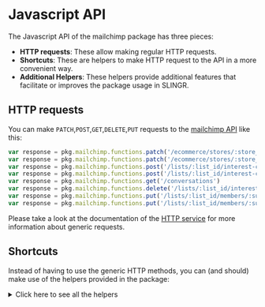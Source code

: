# Javascript API

The Javascript API of the mailchimp package has three pieces:

- **HTTP requests**: These allow making regular HTTP requests.
- **Shortcuts**: These are helpers to make HTTP request to the API in a more convenient way.
- **Additional Helpers**: These helpers provide additional features that facilitate or improves the package usage in SLINGR.

## HTTP requests
You can make `PATCH`,`POST`,`GET`,`DELETE`,`PUT` requests to the [mailchimp API](API_URL_HERE) like this:
```javascript
var response = pkg.mailchimp.functions.patch('/ecommerce/stores/:store_id/orders/:order_id', body)
var response = pkg.mailchimp.functions.patch('/ecommerce/stores/:store_id/orders/:order_id')
var response = pkg.mailchimp.functions.post('/lists/:list_id/interest-categories', body)
var response = pkg.mailchimp.functions.post('/lists/:list_id/interest-categories')
var response = pkg.mailchimp.functions.get('/conversations')
var response = pkg.mailchimp.functions.delete('/lists/:list_id/interest-categories/:interest_category_id/interests/:interest_id')
var response = pkg.mailchimp.functions.put('/lists/:list_id/members/:subscriber_hash', body)
var response = pkg.mailchimp.functions.put('/lists/:list_id/members/:subscriber_hash')
```

Please take a look at the documentation of the [HTTP service](https://github.com/slingr-stack/http-service)
for more information about generic requests.

## Shortcuts

Instead of having to use the generic HTTP methods, you can (and should) make use of the helpers provided in the package:
<details>
    <summary>Click here to see all the helpers</summary>

<br>

* API URL: '/authorized-apps'
* HTTP Method: 'POST'
```javascript
pkg.mailchimp.functions.authorizedApps.post(body)
```
---
* API URL: '/authorized-apps'
* HTTP Method: 'GET'
```javascript
pkg.mailchimp.functions.authorizedApps.get()
```
---
* API URL: '/authorized-apps/:app_id'
* HTTP Method: 'GET'
```javascript
pkg.mailchimp.functions.authorizedApps.get()
```
---
* API URL: '/automations'
* HTTP Method: 'GET'
```javascript
pkg.mailchimp.functions.automations.get()
```
---
* API URL: '/automations/:workflow_id'
* HTTP Method: 'GET'
```javascript
pkg.mailchimp.functions.automations.get()
```
---
* API URL: '/automations/:workflow_id/emails'
* HTTP Method: 'GET'
```javascript
pkg.mailchimp.functions.automations.emails.get()
```
---
* API URL: '/automations/:workflow_id/removed-subscribers'
* HTTP Method: 'POST'
```javascript
pkg.mailchimp.functions.automations.removedSubscribers.post(workflowId, body)
```
---
* API URL: '/automations/:workflow_id/removed-subscribers'
* HTTP Method: 'GET'
```javascript
pkg.mailchimp.functions.automations.removedSubscribers.get(workflowId)
```
---
* API URL: '/automations/:workflow_id/actions/pause-all-emails'
* HTTP Method: 'POST'
```javascript
pkg.mailchimp.functions.automations.actions.pauseAllEmails.post(workflowId, body)
```
---
* API URL: '/automations/:workflow_id/actions/start-all-emails'
* HTTP Method: 'POST'
```javascript
pkg.mailchimp.functions.automations.actions.startAllEmails.post(workflowId, body)
```
---
* API URL: '/automations/:workflow_id/emails/:workflow_email_id'
* HTTP Method: 'GET'
```javascript
pkg.mailchimp.functions.automations.emails.get(workflowId)
```
---
* API URL: '/automations/:workflow_id/emails/:workflow_email_id'
* HTTP Method: 'DELETE'
```javascript
pkg.mailchimp.functions.automations.emails.delete(workflowId, workflowEmailId)
```
---
* API URL: '/automations/:workflow_id/emails/:workflow_email_id/queue'
* HTTP Method: 'POST'
```javascript
pkg.mailchimp.functions.automations.emails.queue.post(workflowId, workflowEmailId, body)
```
---
* API URL: '/automations/:workflow_id/emails/:workflow_email_id/queue'
* HTTP Method: 'GET'
```javascript
pkg.mailchimp.functions.automations.emails.queue.get(workflowId)
```
---
* API URL: '/automations/:workflow_id/emails/:workflow_email_id/actions/pause'
* HTTP Method: 'POST'
```javascript
pkg.mailchimp.functions.automations.emails.actions.pause.post(workflowId, workflowEmailId, body)
```
---
* API URL: '/automations/:workflow_id/emails/:workflow_email_id/actions/start'
* HTTP Method: 'POST'
```javascript
pkg.mailchimp.functions.automations.emails.actions.start.post(workflowId, workflowEmailId, body)
```
---
* API URL: '/automations/:workflow_id/emails/:workflow_email_id/queue/:subscriber_hash'
* HTTP Method: 'GET'
```javascript
pkg.mailchimp.functions.automations.emails.queue.get(workflowId, workflowEmailId)
```
---
* API URL: '/batch-webhooks'
* HTTP Method: 'POST'
```javascript
pkg.mailchimp.functions.batchWebhooks.post(body)
```
---
* API URL: '/batch-webhooks'
* HTTP Method: 'GET'
```javascript
pkg.mailchimp.functions.batchWebhooks.get()
```
---
* API URL: '/batch-webhooks/:batch_webhook_id'
* HTTP Method: 'PATCH'
```javascript
pkg.mailchimp.functions.batchWebhooks.patch(batchWebhookId, body)
```
---
* API URL: '/batch-webhooks/:batch_webhook_id'
* HTTP Method: 'GET'
```javascript
pkg.mailchimp.functions.batchWebhooks.get()
```
---
* API URL: '/batch-webhooks/:batch_webhook_id'
* HTTP Method: 'DELETE'
```javascript
pkg.mailchimp.functions.batchWebhooks.delete(batchWebhookId)
```
---
* API URL: '/batches'
* HTTP Method: 'POST'
```javascript
pkg.mailchimp.functions.batches.post(body)
```
---
* API URL: '/batches'
* HTTP Method: 'GET'
```javascript
pkg.mailchimp.functions.batches.get()
```
---
* API URL: '/batches/:batch_id'
* HTTP Method: 'GET'
```javascript
pkg.mailchimp.functions.batches.get()
```
---
* API URL: '/batches/:batch_id'
* HTTP Method: 'DELETE'
```javascript
pkg.mailchimp.functions.batches.delete(batchId)
```
---
* API URL: '/campaign-folders'
* HTTP Method: 'POST'
```javascript
pkg.mailchimp.functions.campaignFolders.post(body)
```
---
* API URL: '/campaign-folders'
* HTTP Method: 'GET'
```javascript
pkg.mailchimp.functions.campaignFolders.get()
```
---
* API URL: '/campaign-folders/:folder_id'
* HTTP Method: 'PATCH'
```javascript
pkg.mailchimp.functions.campaignFolders.patch(folderId, body)
```
---
* API URL: '/campaign-folders/:folder_id'
* HTTP Method: 'GET'
```javascript
pkg.mailchimp.functions.campaignFolders.get()
```
---
* API URL: '/campaign-folders/:folder_id'
* HTTP Method: 'DELETE'
```javascript
pkg.mailchimp.functions.campaignFolders.delete(folderId)
```
---
* API URL: '/campaigns'
* HTTP Method: 'POST'
```javascript
pkg.mailchimp.functions.campaigns.post(body)
```
---
* API URL: '/campaigns'
* HTTP Method: 'GET'
```javascript
pkg.mailchimp.functions.campaigns.get()
```
---
* API URL: '/campaigns/:campaign_id'
* HTTP Method: 'PATCH'
```javascript
pkg.mailchimp.functions.campaigns.patch(campaignId, body)
```
---
* API URL: '/campaigns/:campaign_id'
* HTTP Method: 'GET'
```javascript
pkg.mailchimp.functions.campaigns.get()
```
---
* API URL: '/campaigns/:campaign_id'
* HTTP Method: 'DELETE'
```javascript
pkg.mailchimp.functions.campaigns.delete(campaignId)
```
---
* API URL: '/campaigns/:campaign_id/content'
* HTTP Method: 'GET'
```javascript
pkg.mailchimp.functions.campaigns.content.get(campaignId)
```
---
* API URL: '/campaigns/:campaign_id/content'
* HTTP Method: 'PUT'
```javascript
pkg.mailchimp.functions.campaigns.content.put(campaignId, body)
```
---
* API URL: '/campaigns/:campaign_id/feedback'
* HTTP Method: 'POST'
```javascript
pkg.mailchimp.functions.campaigns.feedback.post(campaignId, body)
```
---
* API URL: '/campaigns/:campaign_id/feedback'
* HTTP Method: 'GET'
```javascript
pkg.mailchimp.functions.campaigns.feedback.get()
```
---
* API URL: '/campaigns/:campaign_id/send-checklist'
* HTTP Method: 'GET'
```javascript
pkg.mailchimp.functions.campaigns.sendChecklist.get(campaignId)
```
---
* API URL: '/campaigns/:campaign_id/actions/cancel-send'
* HTTP Method: 'POST'
```javascript
pkg.mailchimp.functions.campaigns.actions.cancelSend.post(campaignId, body)
```
---
* API URL: '/campaigns/:campaign_id/actions/pause'
* HTTP Method: 'POST'
```javascript
pkg.mailchimp.functions.campaigns.actions.pause.post(campaignId, body)
```
---
* API URL: '/campaigns/:campaign_id/actions/replicate'
* HTTP Method: 'POST'
```javascript
pkg.mailchimp.functions.campaigns.actions.replicate.post(campaignId, body)
```
---
* API URL: '/campaigns/:campaign_id/actions/resume'
* HTTP Method: 'POST'
```javascript
pkg.mailchimp.functions.campaigns.actions.resume.post(campaignId, body)
```
---
* API URL: '/campaigns/:campaign_id/actions/schedule'
* HTTP Method: 'POST'
```javascript
pkg.mailchimp.functions.campaigns.actions.schedule.post(campaignId, body)
```
---
* API URL: '/campaigns/:campaign_id/actions/send'
* HTTP Method: 'POST'
```javascript
pkg.mailchimp.functions.campaigns.actions.send.post(campaignId, body)
```
---
* API URL: '/campaigns/:campaign_id/actions/test'
* HTTP Method: 'POST'
```javascript
pkg.mailchimp.functions.campaigns.actions.test.post(campaignId, body)
```
---
* API URL: '/campaigns/:campaign_id/actions/unschedule'
* HTTP Method: 'POST'
```javascript
pkg.mailchimp.functions.campaigns.actions.unschedule.post(campaignId, body)
```
---
* API URL: '/campaigns/:campaign_id/feedback/:feedback_id'
* HTTP Method: 'PATCH'
```javascript
pkg.mailchimp.functions.campaigns.feedback.patch(campaignId, feedbackId, body)
```
---
* API URL: '/campaigns/:campaign_id/feedback/:feedback_id'
* HTTP Method: 'GET'
```javascript
pkg.mailchimp.functions.campaigns.feedback.get(campaignId)
```
---
* API URL: '/campaigns/:campaign_id/feedback/:feedback_id'
* HTTP Method: 'DELETE'
```javascript
pkg.mailchimp.functions.campaigns.feedback.delete(campaignId, feedbackId)
```
---
* API URL: '/conversations'
* HTTP Method: 'GET'
```javascript
pkg.mailchimp.functions.conversations.get()
```
---
* API URL: '/conversations/:conversation_id'
* HTTP Method: 'GET'
```javascript
pkg.mailchimp.functions.conversations.get()
```
---
* API URL: '/conversations/:conversation_id/messages'
* HTTP Method: 'POST'
```javascript
pkg.mailchimp.functions.conversations.messages.post(conversationId, body)
```
---
* API URL: '/conversations/:conversation_id/messages'
* HTTP Method: 'GET'
```javascript
pkg.mailchimp.functions.conversations.messages.get()
```
---
* API URL: '/conversations/:conversation_id/messages/:message_id'
* HTTP Method: 'GET'
```javascript
pkg.mailchimp.functions.conversations.messages.get(conversationId)
```
---
* API URL: '/ecommerce/stores'
* HTTP Method: 'POST'
```javascript
pkg.mailchimp.functions.ecommerce.stores.post(body)
```
---
* API URL: '/ecommerce/stores'
* HTTP Method: 'GET'
```javascript
pkg.mailchimp.functions.ecommerce.stores.get()
```
---
* API URL: '/ecommerce/stores/:store_id'
* HTTP Method: 'PATCH'
```javascript
pkg.mailchimp.functions.ecommerce.stores.patch(storeId, body)
```
---
* API URL: '/ecommerce/stores/:store_id'
* HTTP Method: 'GET'
```javascript
pkg.mailchimp.functions.ecommerce.stores.get()
```
---
* API URL: '/ecommerce/stores/:store_id'
* HTTP Method: 'DELETE'
```javascript
pkg.mailchimp.functions.ecommerce.stores.delete(storeId)
```
---
* API URL: '/ecommerce/stores/:store_id/carts'
* HTTP Method: 'POST'
```javascript
pkg.mailchimp.functions.ecommerce.stores.carts.post(body)
```
---
* API URL: '/ecommerce/stores/:store_id/customers'
* HTTP Method: 'POST'
```javascript
pkg.mailchimp.functions.ecommerce.stores.customers.post(storeId, body)
```
---
* API URL: '/ecommerce/stores/:store_id/customers'
* HTTP Method: 'GET'
```javascript
pkg.mailchimp.functions.ecommerce.stores.customers.get()
```
---
* API URL: '/ecommerce/stores/:store_id/orders'
* HTTP Method: 'POST'
```javascript
pkg.mailchimp.functions.ecommerce.stores.orders.post(storeId, body)
```
---
* API URL: '/ecommerce/stores/:store_id/orders'
* HTTP Method: 'GET'
```javascript
pkg.mailchimp.functions.ecommerce.stores.orders.get()
```
---
* API URL: '/ecommerce/stores/:store_id/products'
* HTTP Method: 'POST'
```javascript
pkg.mailchimp.functions.ecommerce.stores.products.post(storeId, body)
```
---
* API URL: '/ecommerce/stores/:store_id/products'
* HTTP Method: 'GET'
```javascript
pkg.mailchimp.functions.ecommerce.stores.products.get()
```
---
* API URL: '/ecommerce/stores/:store_id/carts/:cart_id'
* HTTP Method: 'PATCH'
```javascript
pkg.mailchimp.functions.ecommerce.stores.carts.patch(storeId, cartId, body)
```
---
* API URL: '/ecommerce/stores/:store_id/carts/:cart_id'
* HTTP Method: 'POST'
```javascript
pkg.mailchimp.functions.ecommerce.stores.carts.post(storeId, body)
```
---
* API URL: '/ecommerce/stores/:store_id/carts/:cart_id'
* HTTP Method: 'DELETE'
```javascript
pkg.mailchimp.functions.ecommerce.stores.carts.delete(storeId, cartId)
```
---
* API URL: '/ecommerce/stores/:store_id/customers/:customer_id'
* HTTP Method: 'PATCH'
```javascript
pkg.mailchimp.functions.ecommerce.stores.customers.patch(storeId, customerId, body)
```
---
* API URL: '/ecommerce/stores/:store_id/customers/:customer_id'
* HTTP Method: 'GET'
```javascript
pkg.mailchimp.functions.ecommerce.stores.customers.get(storeId)
```
---
* API URL: '/ecommerce/stores/:store_id/customers/:customer_id'
* HTTP Method: 'DELETE'
```javascript
pkg.mailchimp.functions.ecommerce.stores.customers.delete(storeId, customerId)
```
---
* API URL: '/ecommerce/stores/:store_id/customers/:customer_id'
* HTTP Method: 'PUT'
```javascript
pkg.mailchimp.functions.ecommerce.stores.customers.put(storeId, customerId, body)
```
---
* API URL: '/ecommerce/stores/:store_id/orders/:order_id'
* HTTP Method: 'PATCH'
```javascript
pkg.mailchimp.functions.ecommerce.stores.orders.patch(storeId, orderId, body)
```
---
* API URL: '/ecommerce/stores/:store_id/orders/:order_id'
* HTTP Method: 'GET'
```javascript
pkg.mailchimp.functions.ecommerce.stores.orders.get(storeId)
```
---
* API URL: '/ecommerce/stores/:store_id/orders/:order_id'
* HTTP Method: 'DELETE'
```javascript
pkg.mailchimp.functions.ecommerce.stores.orders.delete(storeId, orderId)
```
---
* API URL: '/ecommerce/stores/:store_id/products/:product_id'
* HTTP Method: 'PATCH'
```javascript
pkg.mailchimp.functions.ecommerce.stores.products.patch(storeId, productId, body)
```
---
* API URL: '/ecommerce/stores/:store_id/products/:product_id'
* HTTP Method: 'GET'
```javascript
pkg.mailchimp.functions.ecommerce.stores.products.get(storeId)
```
---
* API URL: '/ecommerce/stores/:store_id/products/:product_id'
* HTTP Method: 'DELETE'
```javascript
pkg.mailchimp.functions.ecommerce.stores.products.delete(storeId, productId)
```
---
* API URL: '/ecommerce/stores/:store_id/carts/:cart_id/lines'
* HTTP Method: 'POST'
```javascript
pkg.mailchimp.functions.ecommerce.stores.carts.lines.post(storeId, cartId, body)
```
---
* API URL: '/ecommerce/stores/:store_id/carts/:cart_id/lines'
* HTTP Method: 'GET'
```javascript
pkg.mailchimp.functions.ecommerce.stores.carts.lines.get(storeId)
```
---
* API URL: '/ecommerce/stores/:store_id/orders/:order_id/lines'
* HTTP Method: 'GET'
```javascript
pkg.mailchimp.functions.ecommerce.stores.orders.lines.get(storeId)
```
---
* API URL: '/ecommerce/stores/:store_id/products/:product_id/images'
* HTTP Method: 'POST'
```javascript
pkg.mailchimp.functions.ecommerce.stores.products.images.post(storeId, productId, body)
```
---
* API URL: '/ecommerce/stores/:store_id/products/:product_id/images'
* HTTP Method: 'GET'
```javascript
pkg.mailchimp.functions.ecommerce.stores.products.images.get(storeId)
```
---
* API URL: '/ecommerce/stores/:store_id/products/:product_id/variants'
* HTTP Method: 'POST'
```javascript
pkg.mailchimp.functions.ecommerce.stores.products.variants.post(storeId, productId, body)
```
---
* API URL: '/ecommerce/stores/:store_id/products/:product_id/variants'
* HTTP Method: 'GET'
```javascript
pkg.mailchimp.functions.ecommerce.stores.products.variants.get(storeId)
```
---
* API URL: '/ecommerce/stores/:store_id/carts/:cart_id/lines/:line_id'
* HTTP Method: 'PATCH'
```javascript
pkg.mailchimp.functions.ecommerce.stores.carts.lines.patch(storeId, cartId, lineId, body)
```
---
* API URL: '/ecommerce/stores/:store_id/carts/:cart_id/lines/:line_id'
* HTTP Method: 'GET'
```javascript
pkg.mailchimp.functions.ecommerce.stores.carts.lines.get(storeId, cartId)
```
---
* API URL: '/ecommerce/stores/:store_id/carts/:cart_id/lines/:line_id'
* HTTP Method: 'DELETE'
```javascript
pkg.mailchimp.functions.ecommerce.stores.carts.lines.delete(storeId, cartId, lineId)
```
---
* API URL: '/ecommerce/stores/:store_id/orders/:order_id/lines/:line_id'
* HTTP Method: 'PATCH'
```javascript
pkg.mailchimp.functions.ecommerce.stores.orders.lines.patch(storeId, orderId, lineId, body)
```
---
* API URL: '/ecommerce/stores/:store_id/orders/:order_id/lines/:line_id'
* HTTP Method: 'GET'
```javascript
pkg.mailchimp.functions.ecommerce.stores.orders.lines.get(storeId, orderId)
```
---
* API URL: '/ecommerce/stores/:store_id/orders/:order_id/lines/:line_id'
* HTTP Method: 'DELETE'
```javascript
pkg.mailchimp.functions.ecommerce.stores.orders.lines.delete(storeId, orderId, lineId)
```
---
* API URL: '/ecommerce/stores/:store_id/products/:product_id/images/:image_id'
* HTTP Method: 'PATCH'
```javascript
pkg.mailchimp.functions.ecommerce.stores.products.images.patch(storeId, productId, imageId, body)
```
---
* API URL: '/ecommerce/stores/:store_id/products/:product_id/images/:image_id'
* HTTP Method: 'GET'
```javascript
pkg.mailchimp.functions.ecommerce.stores.products.images.get(storeId, productId)
```
---
* API URL: '/ecommerce/stores/:store_id/products/:product_id/images/:image_id'
* HTTP Method: 'DELETE'
```javascript
pkg.mailchimp.functions.ecommerce.stores.products.images.delete(storeId, productId, imageId)
```
---
* API URL: '/ecommerce/stores/:store_id/products/:product_id/variants/:variant_id'
* HTTP Method: 'PATCH'
```javascript
pkg.mailchimp.functions.ecommerce.stores.products.variants.patch(storeId, productId, variantId, body)
```
---
* API URL: '/ecommerce/stores/:store_id/products/:product_id/variants/:variant_id'
* HTTP Method: 'GET'
```javascript
pkg.mailchimp.functions.ecommerce.stores.products.variants.get(storeId, productId)
```
---
* API URL: '/ecommerce/stores/:store_id/products/:product_id/variants/:variant_id'
* HTTP Method: 'DELETE'
```javascript
pkg.mailchimp.functions.ecommerce.stores.products.variants.delete(storeId, productId, variantId)
```
---
* API URL: '/ecommerce/stores/:store_id/products/:product_id/variants/:variant_id'
* HTTP Method: 'PUT'
```javascript
pkg.mailchimp.functions.ecommerce.stores.products.variants.put(storeId, productId, variantId, body)
```
---
* API URL: '/file-manager/files'
* HTTP Method: 'POST'
```javascript
pkg.mailchimp.functions.fileManager.files.post(body)
```
---
* API URL: '/file-manager/files'
* HTTP Method: 'GET'
```javascript
pkg.mailchimp.functions.fileManager.files.get()
```
---
* API URL: '/file-manager/folders'
* HTTP Method: 'POST'
```javascript
pkg.mailchimp.functions.fileManager.folders.post(body)
```
---
* API URL: '/file-manager/folders'
* HTTP Method: 'GET'
```javascript
pkg.mailchimp.functions.fileManager.folders.get()
```
---
* API URL: '/file-manager/files/:file_id'
* HTTP Method: 'PATCH'
```javascript
pkg.mailchimp.functions.fileManager.files.patch(fileId, body)
```
---
* API URL: '/file-manager/files/:file_id'
* HTTP Method: 'GET'
```javascript
pkg.mailchimp.functions.fileManager.files.get()
```
---
* API URL: '/file-manager/files/:file_id'
* HTTP Method: 'DELETE'
```javascript
pkg.mailchimp.functions.fileManager.files.delete(fileId)
```
---
* API URL: '/file-manager/folders/:folder_id'
* HTTP Method: 'PATCH'
```javascript
pkg.mailchimp.functions.fileManager.folders.patch(folderId, body)
```
---
* API URL: '/file-manager/folders/:folder_id'
* HTTP Method: 'GET'
```javascript
pkg.mailchimp.functions.fileManager.folders.get()
```
---
* API URL: '/file-manager/folders/:folder_id'
* HTTP Method: 'DELETE'
```javascript
pkg.mailchimp.functions.fileManager.folders.delete(folderId)
```
---
* API URL: '/lists'
* HTTP Method: 'POST'
```javascript
pkg.mailchimp.functions.lists.post(body)
```
---
* API URL: '/lists'
* HTTP Method: 'GET'
```javascript
pkg.mailchimp.functions.lists.get()
```
---
* API URL: '/lists/:list_id'
* HTTP Method: 'PATCH'
```javascript
pkg.mailchimp.functions.lists.patch(listId, body)
```
---
* API URL: '/lists/:list_id'
* HTTP Method: 'POST'
```javascript
pkg.mailchimp.functions.lists.post(body)
```
---
* API URL: '/lists/:list_id'
* HTTP Method: 'GET'
```javascript
pkg.mailchimp.functions.lists.get()
```
---
* API URL: '/lists/:list_id'
* HTTP Method: 'DELETE'
```javascript
pkg.mailchimp.functions.lists.delete(listId)
```
---
* API URL: '/lists/:list_id/abuse-reports'
* HTTP Method: 'GET'
```javascript
pkg.mailchimp.functions.lists.abuseReports.get()
```
---
* API URL: '/lists/:list_id/activity'
* HTTP Method: 'GET'
```javascript
pkg.mailchimp.functions.lists.activity.get(listId)
```
---
* API URL: '/lists/:list_id/clients'
* HTTP Method: 'GET'
```javascript
pkg.mailchimp.functions.lists.clients.get(listId)
```
---
* API URL: '/lists/:list_id/growth-history'
* HTTP Method: 'GET'
```javascript
pkg.mailchimp.functions.lists.growthHistory.get()
```
---
* API URL: '/lists/:list_id/interest-categories'
* HTTP Method: 'POST'
```javascript
pkg.mailchimp.functions.lists.interestCategories.post(body)
```
---
* API URL: '/lists/:list_id/locations'
* HTTP Method: 'GET'
```javascript
pkg.mailchimp.functions.lists.locations.get(listId)
```
---
* API URL: '/lists/:list_id/members'
* HTTP Method: 'POST'
```javascript
pkg.mailchimp.functions.lists.members.post(listId, body)
```
---
* API URL: '/lists/:list_id/members'
* HTTP Method: 'GET'
```javascript
pkg.mailchimp.functions.lists.members.get()
```
---
* API URL: '/lists/:list_id/merge-fields'
* HTTP Method: 'POST'
```javascript
pkg.mailchimp.functions.lists.mergeFields.post(listId, body)
```
---
* API URL: '/lists/:list_id/merge-fields'
* HTTP Method: 'GET'
```javascript
pkg.mailchimp.functions.lists.mergeFields.get()
```
---
* API URL: '/lists/:list_id/segments'
* HTTP Method: 'POST'
```javascript
pkg.mailchimp.functions.lists.segments.post(body)
```
---
* API URL: '/lists/:list_id/segments'
* HTTP Method: 'GET'
```javascript
pkg.mailchimp.functions.lists.segments.get()
```
---
* API URL: '/lists/:list_id/signup-forms'
* HTTP Method: 'POST'
```javascript
pkg.mailchimp.functions.lists.signupForms.post(listId, body)
```
---
* API URL: '/lists/:list_id/signup-forms'
* HTTP Method: 'GET'
```javascript
pkg.mailchimp.functions.lists.signupForms.get(listId)
```
---
* API URL: '/lists/:list_id/webhooks'
* HTTP Method: 'POST'
```javascript
pkg.mailchimp.functions.lists.webhooks.post(listId, body)
```
---
* API URL: '/lists/:list_id/webhooks'
* HTTP Method: 'GET'
```javascript
pkg.mailchimp.functions.lists.webhooks.get()
```
---
* API URL: '/lists/:list_id/abuse-reports/:report_id'
* HTTP Method: 'GET'
```javascript
pkg.mailchimp.functions.lists.abuseReports.get(listId)
```
---
* API URL: '/lists/:list_id/growth-history/:month'
* HTTP Method: 'GET'
```javascript
pkg.mailchimp.functions.lists.growthHistory.get(listId)
```
---
* API URL: '/lists/:list_id/interest-categories/:interest_category_id'
* HTTP Method: 'PATCH'
```javascript
pkg.mailchimp.functions.lists.interestCategories.patch(listId, interestCategoryId, body)
```
---
* API URL: '/lists/:list_id/interest-categories/:interest_category_id'
* HTTP Method: 'POST'
```javascript
pkg.mailchimp.functions.lists.interestCategories.post(listId, body)
```
---
* API URL: '/lists/:list_id/interest-categories/:interest_category_id'
* HTTP Method: 'DELETE'
```javascript
pkg.mailchimp.functions.lists.interestCategories.delete(listId, interestCategoryId)
```
---
* API URL: '/lists/:list_id/members/:subscriber_hash'
* HTTP Method: 'PATCH'
```javascript
pkg.mailchimp.functions.lists.members.patch(listId, subscriberHash, body)
```
---
* API URL: '/lists/:list_id/members/:subscriber_hash'
* HTTP Method: 'GET'
```javascript
pkg.mailchimp.functions.lists.members.get(listId)
```
---
* API URL: '/lists/:list_id/members/:subscriber_hash'
* HTTP Method: 'DELETE'
```javascript
pkg.mailchimp.functions.lists.members.delete(listId, subscriberHash)
```
---
* API URL: '/lists/:list_id/members/:subscriber_hash'
* HTTP Method: 'PUT'
```javascript
pkg.mailchimp.functions.lists.members.put(listId, subscriberHash, body)
```
---
* API URL: '/lists/:list_id/merge-fields/:merge_id'
* HTTP Method: 'PATCH'
```javascript
pkg.mailchimp.functions.lists.mergeFields.patch(listId, mergeId, body)
```
---
* API URL: '/lists/:list_id/merge-fields/:merge_id'
* HTTP Method: 'GET'
```javascript
pkg.mailchimp.functions.lists.mergeFields.get(listId)
```
---
* API URL: '/lists/:list_id/merge-fields/:merge_id'
* HTTP Method: 'DELETE'
```javascript
pkg.mailchimp.functions.lists.mergeFields.delete(listId, mergeId)
```
---
* API URL: '/lists/:list_id/segments/:segment_id'
* HTTP Method: 'PATCH'
```javascript
pkg.mailchimp.functions.lists.segments.patch(listId, segmentId, body)
```
---
* API URL: '/lists/:list_id/segments/:segment_id'
* HTTP Method: 'POST'
```javascript
pkg.mailchimp.functions.lists.segments.post(listId, body)
```
---
* API URL: '/lists/:list_id/segments/:segment_id'
* HTTP Method: 'GET'
```javascript
pkg.mailchimp.functions.lists.segments.get(listId)
```
---
* API URL: '/lists/:list_id/segments/:segment_id'
* HTTP Method: 'DELETE'
```javascript
pkg.mailchimp.functions.lists.segments.delete(listId, segmentId)
```
---
* API URL: '/lists/:list_id/webhooks/:webhook_id'
* HTTP Method: 'PATCH'
```javascript
pkg.mailchimp.functions.lists.webhooks.patch(listId, webhookId, body)
```
---
* API URL: '/lists/:list_id/webhooks/:webhook_id'
* HTTP Method: 'GET'
```javascript
pkg.mailchimp.functions.lists.webhooks.get(listId)
```
---
* API URL: '/lists/:list_id/webhooks/:webhook_id'
* HTTP Method: 'DELETE'
```javascript
pkg.mailchimp.functions.lists.webhooks.delete(listId, webhookId)
```
---
* API URL: '/lists/:list_id/interest-categories/:interest_category_id/interests'
* HTTP Method: 'POST'
```javascript
pkg.mailchimp.functions.lists.interestCategories.interests.post(listId, interestCategoryId, body)
```
---
* API URL: '/lists/:list_id/interest-categories/:interest_category_id/interests'
* HTTP Method: 'GET'
```javascript
pkg.mailchimp.functions.lists.interestCategories.interests.get(listId)
```
---
* API URL: '/lists/:list_id/members/:subscriber_hash/activity'
* HTTP Method: 'GET'
```javascript
pkg.mailchimp.functions.lists.members.activity.get(listId, subscriberHash)
```
---
* API URL: '/lists/:list_id/members/:subscriber_hash/goals'
* HTTP Method: 'GET'
```javascript
pkg.mailchimp.functions.lists.members.goals.get(listId, subscriberHash)
```
---
* API URL: '/lists/:list_id/members/:subscriber_hash/notes'
* HTTP Method: 'POST'
```javascript
pkg.mailchimp.functions.lists.members.notes.post(listId, subscriberHash, body)
```
---
* API URL: '/lists/:list_id/members/:subscriber_hash/notes'
* HTTP Method: 'GET'
```javascript
pkg.mailchimp.functions.lists.members.notes.get(listId)
```
---
* API URL: '/lists/:list_id/segments/:segment_id/members'
* HTTP Method: 'POST'
```javascript
pkg.mailchimp.functions.lists.segments.members.post(listId, segmentId, body)
```
---
* API URL: '/lists/:list_id/segments/:segment_id/members'
* HTTP Method: 'GET'
```javascript
pkg.mailchimp.functions.lists.segments.members.get(listId, segmentId)
```
---
* API URL: '/lists/:list_id/interest-categories/:interest_category_id/interests/:interest_id'
* HTTP Method: 'PATCH'
```javascript
pkg.mailchimp.functions.lists.interestCategories.interests.patch(listId, interestCategoryId, interestId, body)
```
---
* API URL: '/lists/:list_id/interest-categories/:interest_category_id/interests/:interest_id'
* HTTP Method: 'GET'
```javascript
pkg.mailchimp.functions.lists.interestCategories.interests.get(listId, interestCategoryId)
```
---
* API URL: '/lists/:list_id/interest-categories/:interest_category_id/interests/:interest_id'
* HTTP Method: 'DELETE'
```javascript
pkg.mailchimp.functions.lists.interestCategories.interests.delete(listId, interestCategoryId, interestId)
```
---
* API URL: '/lists/:list_id/members/:subscriber_hash/notes/:note_id'
* HTTP Method: 'PATCH'
```javascript
pkg.mailchimp.functions.lists.members.notes.patch(listId, subscriberHash, noteId, body)
```
---
* API URL: '/lists/:list_id/members/:subscriber_hash/notes/:note_id'
* HTTP Method: 'GET'
```javascript
pkg.mailchimp.functions.lists.members.notes.get(listId, subscriberHash)
```
---
* API URL: '/lists/:list_id/members/:subscriber_hash/notes/:note_id'
* HTTP Method: 'DELETE'
```javascript
pkg.mailchimp.functions.lists.members.notes.delete(listId, subscriberHash, noteId)
```
---
* API URL: '/lists/:list_id/segments/:segment_id/members/:subscriber_hash'
* HTTP Method: 'DELETE'
```javascript
pkg.mailchimp.functions.lists.segments.members.delete(listId, segmentId, subscriberHash)
```
---
* API URL: '/reports'
* HTTP Method: 'GET'
```javascript
pkg.mailchimp.functions.reports.get()
```
---
* API URL: '/reports/:campaign_id'
* HTTP Method: 'GET'
```javascript
pkg.mailchimp.functions.reports.get()
```
---
* API URL: '/reports/:campaign_id/abuse-reports'
* HTTP Method: 'GET'
```javascript
pkg.mailchimp.functions.reports.abuseReports.get()
```
---
* API URL: '/reports/:campaign_id/advice'
* HTTP Method: 'GET'
```javascript
pkg.mailchimp.functions.reports.advice.get(campaignId)
```
---
* API URL: '/reports/:campaign_id/click-details'
* HTTP Method: 'GET'
```javascript
pkg.mailchimp.functions.reports.clickDetails.get()
```
---
* API URL: '/reports/:campaign_id/domain-performance'
* HTTP Method: 'GET'
```javascript
pkg.mailchimp.functions.reports.domainPerformance.get(campaignId)
```
---
* API URL: '/reports/:campaign_id/eepurl'
* HTTP Method: 'GET'
```javascript
pkg.mailchimp.functions.reports.eepurl.get(campaignId)
```
---
* API URL: '/reports/:campaign_id/email-activity'
* HTTP Method: 'GET'
```javascript
pkg.mailchimp.functions.reports.emailActivity.get()
```
---
* API URL: '/reports/:campaign_id/locations'
* HTTP Method: 'GET'
```javascript
pkg.mailchimp.functions.reports.locations.get(campaignId)
```
---
* API URL: '/reports/:campaign_id/sent-to'
* HTTP Method: 'GET'
```javascript
pkg.mailchimp.functions.reports.sentTo.get()
```
---
* API URL: '/reports/:campaign_id/sub-reports'
* HTTP Method: 'GET'
```javascript
pkg.mailchimp.functions.reports.subReports.get(campaignId)
```
---
* API URL: '/reports/:campaign_id/unsubscribed'
* HTTP Method: 'GET'
```javascript
pkg.mailchimp.functions.reports.unsubscribed.get()
```
---
* API URL: '/reports/:campaign_id/abuse-reports/:report_id'
* HTTP Method: 'GET'
```javascript
pkg.mailchimp.functions.reports.abuseReports.get(campaignId)
```
---
* API URL: '/reports/:campaign_id/click-details/:link_id'
* HTTP Method: 'GET'
```javascript
pkg.mailchimp.functions.reports.clickDetails.get(campaignId)
```
---
* API URL: '/reports/:campaign_id/email-activity/:subscriber_hash'
* HTTP Method: 'GET'
```javascript
pkg.mailchimp.functions.reports.emailActivity.get(campaignId)
```
---
* API URL: '/reports/:campaign_id/sent-to/:subscriber_hash'
* HTTP Method: 'GET'
```javascript
pkg.mailchimp.functions.reports.sentTo.get(campaignId)
```
---
* API URL: '/reports/:campaign_id/unsubscribed/:subscriber_hash'
* HTTP Method: 'GET'
```javascript
pkg.mailchimp.functions.reports.unsubscribed.get(campaignId)
```
---
* API URL: '/reports/:campaign_id/click-details/:link_id/members'
* HTTP Method: 'GET'
```javascript
pkg.mailchimp.functions.reports.clickDetails.members.get(campaignId)
```
---
* API URL: '/reports/:campaign_id/click-details/:link_id/members/:subscriber_hash'
* HTTP Method: 'GET'
```javascript
pkg.mailchimp.functions.reports.clickDetails.members.get(campaignId, linkId)
```
---
* API URL: '/search-campaigns'
* HTTP Method: 'GET'
```javascript
pkg.mailchimp.functions.searchCampaigns.get()
```
---
* API URL: '/search-members'
* HTTP Method: 'GET'
```javascript
pkg.mailchimp.functions.searchMembers.get()
```
---
* API URL: '/template-folders'
* HTTP Method: 'POST'
```javascript
pkg.mailchimp.functions.templateFolders.post(body)
```
---
* API URL: '/template-folders'
* HTTP Method: 'GET'
```javascript
pkg.mailchimp.functions.templateFolders.get()
```
---
* API URL: '/template-folders/:folder_id'
* HTTP Method: 'PATCH'
```javascript
pkg.mailchimp.functions.templateFolders.patch(folderId, body)
```
---
* API URL: '/template-folders/:folder_id'
* HTTP Method: 'GET'
```javascript
pkg.mailchimp.functions.templateFolders.get()
```
---
* API URL: '/template-folders/:folder_id'
* HTTP Method: 'DELETE'
```javascript
pkg.mailchimp.functions.templateFolders.delete(folderId)
```
---
* API URL: '/templates'
* HTTP Method: 'POST'
```javascript
pkg.mailchimp.functions.templates.post(body)
```
---
* API URL: '/templates'
* HTTP Method: 'GET'
```javascript
pkg.mailchimp.functions.templates.get()
```
---
* API URL: '/templates/:template_id'
* HTTP Method: 'PATCH'
```javascript
pkg.mailchimp.functions.templates.patch(templateId, body)
```
---
* API URL: '/templates/:template_id'
* HTTP Method: 'GET'
```javascript
pkg.mailchimp.functions.templates.get()
```
---
* API URL: '/templates/:template_id'
* HTTP Method: 'DELETE'
```javascript
pkg.mailchimp.functions.templates.delete(templateId)
```
---
* API URL: '/templates/:template_id/default-content'
* HTTP Method: 'GET'
```javascript
pkg.mailchimp.functions.templates.defaultContent.get(templateId)
```
---

</details>

